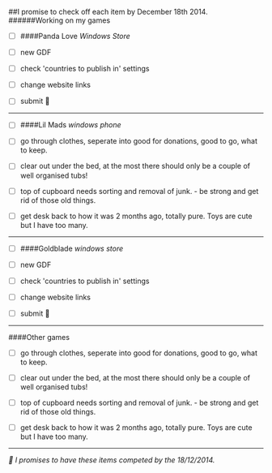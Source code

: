 ##I promise to check off each item by December 18th 2014.
######Working on my games

- [ ] ####Panda Love *Windows Store*
 - [ ] new GDF
 - [ ] check 'countries to publish in' settings
 - [ ] change website links
 - [ ] submit 🌟


---


- [ ] ####Lil Mads *windows phone*
 - [ ] go through clothes, seperate into good for donations, good to go, what to keep. 
 - [ ] clear out under the bed, at the most there should only be a couple of well organised tubs!
 - [ ] top of cupboard needs sorting and removal of junk. - be strong and get rid of those old things.
 - [ ] get desk back to how it was 2 months ago, totally pure. Toys are cute but I have too many.


---


- [ ] ####Goldblade *windows store*
 - [ ] new GDF
 - [ ] check 'countries to publish in' settings
 - [ ] change website links
 - [ ] submit 🌟




---


####Other games
 - [ ] go through clothes, seperate into good for donations, good to go, what to keep. 
 - [ ] clear out under the bed, at the most there should only be a couple of well organised tubs!
 - [ ] top of cupboard needs sorting and removal of junk. - be strong and get rid of those old things.
 - [ ] get desk back to how it was 2 months ago, totally pure. Toys are cute but I have too many.



---


*📢 I promises to have these items competed by the 18/12/2014.*
